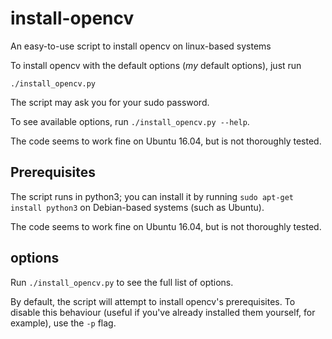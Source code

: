 # install-opencv
An easy-to-use script to install opencv on linux-based systems

To install opencv with the default options (*my* default options), just run
```
./install_opencv.py
```

The script may ask you for your sudo password.

To see available options, run `./install_opencv.py --help`.

The code seems to work fine on Ubuntu 16.04, but is not thoroughly tested.


## Prerequisites

The script runs in python3; you can install it by running `sudo apt-get install python3`
on Debian-based systems (such as Ubuntu).

The code seems to work fine on Ubuntu 16.04, but is not thoroughly tested.

## options
Run `./install_opencv.py` to see the full list of options.

By default, the script will attempt to install opencv's prerequisites.
To disable this behaviour (useful if you've already installed them yourself, for example),
use the `-p` flag.
